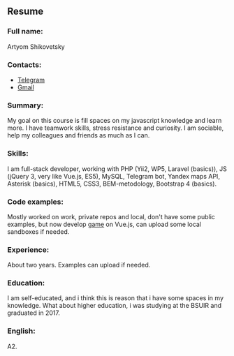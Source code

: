 ## Resume

### Full name: 
Artyom Shikovetsky

### Contacts: 
* [Telegram](https://t.me/luckystar_tm)
* [Gmail](mailto:tera1134@gmail.com)

### Summary:
My goal on this course is fill spaces on my javascript knowledge and learn more. I have teamwork skills, stress resistance and curiosity. I am sociable, help my colleagues and friends as much as I can.

### Skills:
I am full-stack developer, working with PHP (Yii2, WP5, Laravel (basics)), JS (jQuery 3, very like Vue.js, ES5), MySQL, Telegram bot, Yandex maps API, Asterisk (basics), HTML5, CSS3, BEM-metodology, Bootstrap 4 (basics).

### Code examples:
Mostly worked on work, private repos and local, don't have some public examples, but now develop [game](https://dualnback.gq/) on Vue.js, can upload some local sandboxes if needed.

### Experience:
About two years. Examples can upload if needed.

### Education:
I am self-educated, and i think this is reason that i have some spaces in my knowledge. What about higher education, i was studying at the BSUIR and graduated in 2017.

### English:
A2.